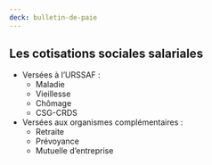 ```yaml
---
deck: bulletin-de-paie
---
```


## Les cotisations sociales salariales

* Versées à l’URSSAF :
  * Maladie
  * Vieillesse
  * Chômage
  * CSG-CRDS
* Versées aux organismes complémentaires :
  * Retraite
  * Prévoyance
  * Mutuelle d’entreprise
